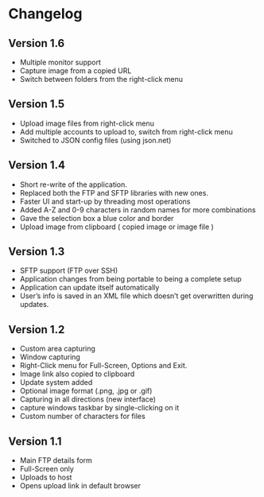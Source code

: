 Changelog
========

## Version 1.6
- Multiple monitor support
- Capture image from a copied URL
- Switch between folders from the right-click menu

## Version 1.5

- Upload image files from right-click menu
- Add multiple accounts to upload to, switch from right-click menu
- Switched to JSON config files (using json.net)

## Version 1.4

- Short re-write of the application.
- Replaced both the FTP and SFTP libraries with new ones.
- Faster UI and start-up by threading most operations
- Added A-Z and 0-9 characters in random names for more combinations
- Gave the selection box a blue color and border
- Upload image from clipboard ( copied image or image file )

## Version 1.3

- SFTP support (FTP over SSH)
- Application changes from being portable to being a complete setup
- Application can update itself automatically
- User’s info is saved in an XML file which doesn’t get overwritten during updates.

## Version 1.2

- Custom area capturing
- Window capturing
- Right-Click menu for Full-Screen, Options and Exit.
- Image link also copied to clipboard
- Update system added
- Optional image format (.png, .jpg or .gif)
- Capturing in all directions (new interface)
- capture windows taskbar by single-clicking on it
- Custom number of characters for files

## Version 1.1

- Main FTP details form
- Full-Screen only
- Uploads to host
- Opens upload link in default browser
